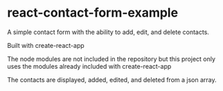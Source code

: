 # react-contact-form-example
A simple contact form with the ability to add, edit, and delete contacts.

Built with create-react-app

The node modules are not included in the repository but this project only uses the modules already included with create-react-app

The contacts are displayed, added, edited, and deleted from a json array. 
